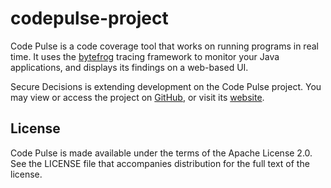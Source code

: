 # codepulse-project
Code Pulse is a code coverage tool that works on running programs in real time. It uses the [bytefrog](https://github.com/codedx/bytefrog) tracing framework to monitor your Java applications, and displays its findings on a web-based UI.

Secure Decisions is extending development on the Code Pulse project. You may view or access the project on [GitHub](https://github.com/codedx/codepulse), or visit its [website](http://code-pulse.com/).

## License

Code Pulse is made available under the terms of the Apache License 2.0. See the LICENSE file that accompanies  distribution for the full text of the license.
